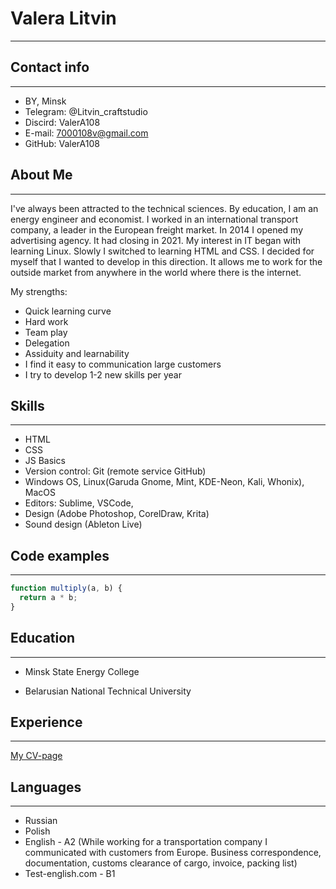 # Valera Litvin

---

## Contact info

---

- BY, Minsk
- Telegram: @Litvin_craftstudio
- Discird: ValerA108
- E-mail: 7000108v@gmail.com
- GitHub: ValerA108

## About Me

---

I've always been attracted to the technical sciences. By education, I am an energy engineer and economist. I worked in an international transport company, a leader in the European freight market.
In 2014 I opened my advertising agency. It had closing in 2021.
My interest in IT began with learning Linux. Slowly I switched to learning HTML and CSS. I decided for myself that I wanted to develop in this direction. It allows me to work for the outside market from anywhere in the world where there is the internet.

My strengths:

- Quick learning curve
- Hard work
- Team play
- Delegation
- Assiduity and learnability
- I find it easy to communication large customers
- I try to develop 1-2 new skills per year

## Skills

---

- HTML
- CSS
- JS Basics
- Version control: Git (remote service GitHub)
- Windows OS, Linux(Garuda Gnome, Mint, KDE-Neon, Kali, Whonix), MacOS
- Editors: Sublime, VSCode,
- Design (Adobe Photoshop, CorelDraw, Krita)
- Sound design (Ableton Live)

## Code examples

---

```javascript
function multiply(a, b) {
  return a * b;
}
```

## Education

---

- Minsk State Energy College

- Belarusian National Technical University

## Experience

---

[My CV-page](https://valera108.github.io/rsschool-cv/cv)

## Languages

---

- Russian
- Polish
- English - A2 (While working for a transportation company I communicated with customers from Europe. Business correspondence, documentation, customs clearance of cargo, invoice, packing list)
- Test-english.com - B1
